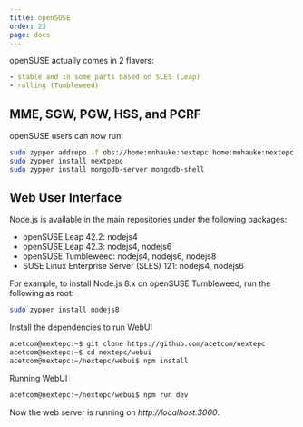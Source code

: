 ```yaml
---
title: openSUSE
order: 23
page: docs
---
```


openSUSE actually comes in 2 flavors:
```yaml
- stable and in some parts based on SLES (Leap)
- rolling (Tumbleweed)
```

## MME, SGW, PGW, HSS, and PCRF

openSUSE users can now run:
```bash
sudo zypper addrepo -f obs://home:mnhauke:nextepc home:mnhauke:nextepc
sudo zypper install nextpepc
sudo zypper install mongodb-server mongodb-shell
```

## Web User Interface

Node.js is available in the main repositories under the following packages:

- openSUSE Leap 42.2: nodejs4
- openSUSE Leap 42.3: nodejs4, nodejs6
- openSUSE Tumbleweed: nodejs4, nodejs6, nodejs8
- SUSE Linux Enterprise Server (SLES) 121: nodejs4, nodejs6

For example, to install Node.js 8.x on openSUSE Tumbleweed, run the following as root:
```bash
sudo zypper install nodejs8
```

Install the dependencies to run WebUI

```bash
acetcom@nextepc:~$ git clone https://github.com/acetcom/nextepc
acetcom@nextepc:~$ cd nextepc/webui
acetcom@nextepc:~/nextepc/webui$ npm install
```

Running WebUI

```bash
acetcom@nextepc:~/nextepc/webui$ npm run dev
```

Now the web server is running on _http://localhost:3000_.
